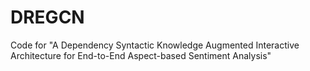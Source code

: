 # DREGCN
Code for "A Dependency Syntactic Knowledge Augmented Interactive Architecture for End-to-End Aspect-based Sentiment Analysis"
